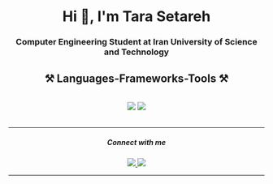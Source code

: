 <h1 align="center">Hi 👋, I'm Tara Setareh</h1>
<h3 align="center">Computer Engineering Student at Iran University of Science and Technology</h3>



<h2 align="center">⚒️ Languages-Frameworks-Tools ⚒️</h2>
<br/>
<div align="center">
    <img src="https://skillicons.dev/icons?i=react,mui,html,css,vscode,github,figma,git" />
    <img src="https://skillicons.dev/icons?i=nodejs,python,javascript,typescript,c#,c,sqlite" /><br>
</div>

<br/>
<hr/>
<h5 align="center">Connect with me</h5>
<div align="center"> 
  <a href="https://tara.setareh8282@gmail.com">
    <img src="https://img.shields.io/badge/Gmail-333333?style=for-the-badge&logo=gmail&logoColor=red" />
  </a>
  <a href="https://www.linkedin.com/in/tara-setareh-3a40b2248?utm_source=share&utm_campaign=share_via&utm_content=profile&utm_medium=ios_app" target="_blank">
    <img src="https://img.shields.io/badge/LinkedIn-0077B5?style=for-the-badge&logo=linkedin&logoColor=white" target="_blank" />
  </a>
</div>

 <hr/>

</p>
